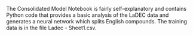 The Consolidated Model Notebook is fairly self-explanatory and contains Python code that provides a basic analysis of the LaDEC data and generates a neural network which splits English compounds. The training data is in the file Ladec - Sheet1.csv.
